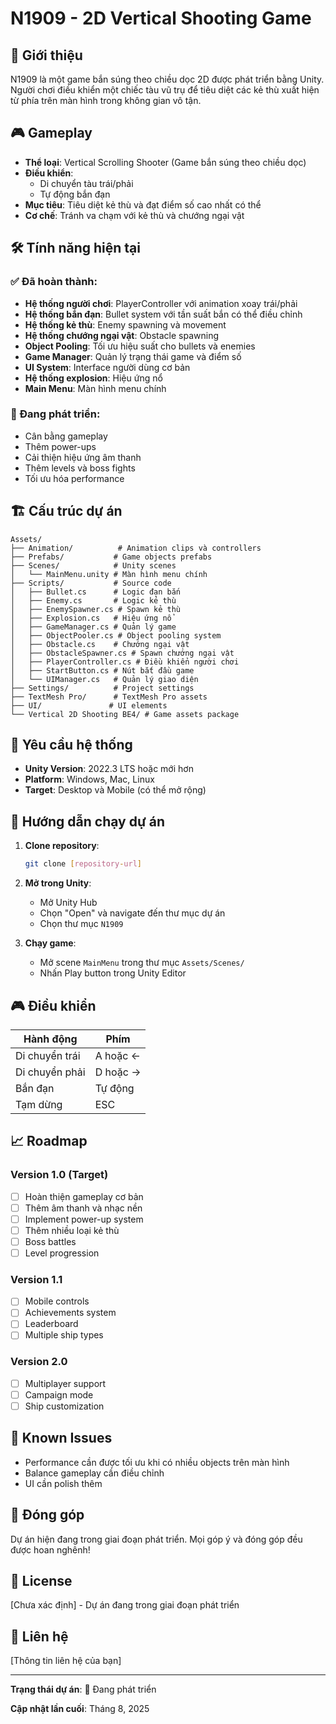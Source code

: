 # N1909 - 2D Vertical Shooting Game

## 📖 Giới thiệu

N1909 là một game bắn súng theo chiều dọc 2D được phát triển bằng Unity. Người chơi điều khiển một chiếc tàu vũ trụ để tiêu diệt các kẻ thù xuất hiện từ phía trên màn hình trong không gian vô tận.

## 🎮 Gameplay

- **Thể loại**: Vertical Scrolling Shooter (Game bắn súng theo chiều dọc)
- **Điều khiển**: 
  - Di chuyển tàu trái/phải
  - Tự động bắn đạn
- **Mục tiêu**: Tiêu diệt kẻ thù và đạt điểm số cao nhất có thể
- **Cơ chế**: Tránh va chạm với kẻ thù và chướng ngại vật

## 🛠️ Tính năng hiện tại

### ✅ Đã hoàn thành:
- **Hệ thống người chơi**: PlayerController với animation xoay trái/phải
- **Hệ thống bắn đạn**: Bullet system với tần suất bắn có thể điều chỉnh
- **Hệ thống kẻ thù**: Enemy spawning và movement
- **Hệ thống chướng ngại vật**: Obstacle spawning
- **Object Pooling**: Tối ưu hiệu suất cho bullets và enemies
- **Game Manager**: Quản lý trạng thái game và điểm số
- **UI System**: Interface người dùng cơ bản
- **Hệ thống explosion**: Hiệu ứng nổ
- **Main Menu**: Màn hình menu chính

### 🚧 Đang phát triển:
- Cân bằng gameplay
- Thêm power-ups
- Cải thiện hiệu ứng âm thanh
- Thêm levels và boss fights
- Tối ưu hóa performance

## 🏗️ Cấu trúc dự án

```
Assets/
├── Animation/          # Animation clips và controllers
├── Prefabs/           # Game objects prefabs
├── Scenes/            # Unity scenes
│   └── MainMenu.unity # Màn hình menu chính
├── Scripts/           # Source code
│   ├── Bullet.cs      # Logic đạn bắn
│   ├── Enemy.cs       # Logic kẻ thù
│   ├── EnemySpawner.cs # Spawn kẻ thù
│   ├── Explosion.cs   # Hiệu ứng nổ
│   ├── GameManager.cs # Quản lý game
│   ├── ObjectPooler.cs # Object pooling system
│   ├── Obstacle.cs    # Chướng ngại vật
│   ├── ObstacleSpawner.cs # Spawn chướng ngại vật
│   ├── PlayerController.cs # Điều khiển người chơi
│   ├── StartButton.cs # Nút bắt đầu game
│   └── UIManager.cs   # Quản lý giao diện
├── Settings/          # Project settings
├── TextMesh Pro/      # TextMesh Pro assets
├── UI/               # UI elements
└── Vertical 2D Shooting BE4/ # Game assets package
```

## 🎯 Yêu cầu hệ thống

- **Unity Version**: 2022.3 LTS hoặc mới hơn
- **Platform**: Windows, Mac, Linux
- **Target**: Desktop và Mobile (có thể mở rộng)

## 🚀 Hướng dẫn chạy dự án

1. **Clone repository**:
   ```bash
   git clone [repository-url]
   ```

2. **Mở trong Unity**:
   - Mở Unity Hub
   - Chọn "Open" và navigate đến thư mục dự án
   - Chọn thư mục `N1909`

3. **Chạy game**:
   - Mở scene `MainMenu` trong thư mục `Assets/Scenes/`
   - Nhấn Play button trong Unity Editor

## 🎮 Điều khiển

| Hành động | Phím |
|-----------|------|
| Di chuyển trái | A hoặc ← |
| Di chuyển phải | D hoặc → |
| Bắn đạn | Tự động |
| Tạm dừng | ESC |

## 📈 Roadmap

### Version 1.0 (Target)
- [ ] Hoàn thiện gameplay cơ bản
- [ ] Thêm âm thanh và nhạc nền
- [ ] Implement power-up system
- [ ] Thêm nhiều loại kẻ thù
- [ ] Boss battles
- [ ] Level progression

### Version 1.1
- [ ] Mobile controls
- [ ] Achievements system
- [ ] Leaderboard
- [ ] Multiple ship types

### Version 2.0
- [ ] Multiplayer support
- [ ] Campaign mode
- [ ] Ship customization

## 🐛 Known Issues

- Performance cần được tối ưu khi có nhiều objects trên màn hình
- Balance gameplay cần điều chỉnh
- UI cần polish thêm

## 🤝 Đóng góp

Dự án hiện đang trong giai đoạn phát triển. Mọi góp ý và đóng góp đều được hoan nghênh!

## 📄 License

[Chưa xác định] - Dự án đang trong giai đoạn phát triển

## 📧 Liên hệ

[Thông tin liên hệ của bạn]

---

**Trạng thái dự án**: 🚧 Đang phát triển

**Cập nhật lần cuối**: Tháng 8, 2025
